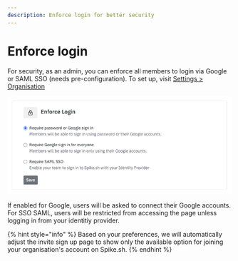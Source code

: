 ```yaml
---
description: Enforce login for better security
---
```


# Enforce login

For security, as an admin, you can enforce all members to login via Google or SAML SSO (needs pre-configuration). To set up, visit [Settings > Organisation](https://app.spike.sh/settings/general/organisation)

![Enforce login on Spike.sh](../.gitbook/assets/enforce-login.png)

If enabled for Google, users will be asked to connect their Google accounts. For SSO SAML, users will be restricted from accessing the page unless logging in from your identitiy provider. 

{% hint style="info" %}
Based on your preferences, we will automatically adjust the invite sign up page to show only the available option for joining your organisation's account on Spike.sh.
{% endhint %}